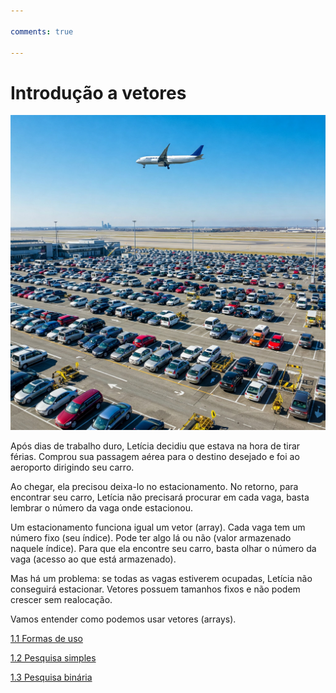 ```yaml
---

comments: true

---
```



# **Introdução a vetores**

![Vetores](vetores.assets/aeroporto.jpeg)

Após dias de trabalho duro, Letícia decidiu que estava na hora de tirar férias. Comprou sua passagem aérea para o destino desejado e foi ao aeroporto dirigindo seu carro.

Ao chegar, ela precisou deixa-lo no estacionamento. No retorno, para encontrar seu carro, Letícia não precisará procurar em cada vaga, basta lembrar o número da vaga onde estacionou.

Um estacionamento funciona igual um vetor (array). Cada vaga tem um número fixo (seu índice). Pode ter algo lá ou não (valor armazenado naquele índice). Para que ela encontre seu carro, basta olhar o número da vaga (acesso ao que está armazenado).

Mas há um problema: se todas as vagas estiverem ocupadas, Letícia não conseguirá estacionar. Vetores possuem tamanhos fixos e não podem crescer sem realocação.

Vamos entender como podemos usar vetores (arrays).

[1.1 Formas de uso](../vetores/uso-basico.md)

[1.2 Pesquisa simples](../vetores/pesquisa_simples.md)

[1.3 Pesquisa binária](../vetores/pesquisa_binaria.md)